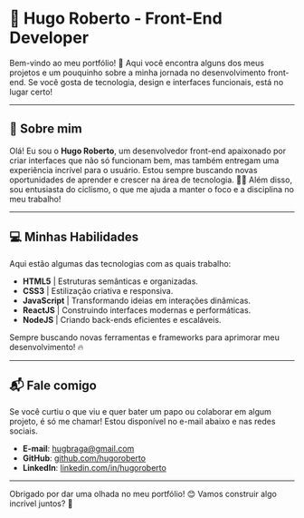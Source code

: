 # 🚀 Hugo Roberto - Front-End Developer

Bem-vindo ao meu portfólio! 🎉 Aqui você encontra alguns dos meus projetos e um pouquinho sobre a minha jornada no desenvolvimento front-end. Se você gosta de tecnologia, design e interfaces funcionais, está no lugar certo!

---

## 🌟 Sobre mim

Olá! Eu sou o **Hugo Roberto**, um desenvolvedor front-end apaixonado por criar interfaces que não só funcionam bem, mas também entregam uma experiência incrível para o usuário. Estou sempre buscando novas oportunidades de aprender e crescer na área de tecnologia. 🚴‍♂️ Além disso, sou entusiasta do ciclismo, o que me ajuda a manter o foco e a disciplina no meu trabalho!

---

## 💻 Minhas Habilidades

Aqui estão algumas das tecnologias com as quais trabalho:

- **HTML5** | Estruturas semânticas e organizadas.
- **CSS3** | Estilização criativa e responsiva.
- **JavaScript** | Transformando ideias em interações dinâmicas.
- **ReactJS** | Construindo interfaces modernas e performáticas.
- **NodeJS** | Criando back-ends eficientes e escaláveis.

Sempre buscando novas ferramentas e frameworks para aprimorar meu desenvolvimento! 🔥

---

## 📬 Fale comigo

Se você curtiu o que viu e quer bater um papo ou colaborar em algum projeto, é só me chamar! Estou disponível no e-mail abaixo e nas redes sociais. 

- **E-mail**: [hugbraga@gmail.com](mailto:hugbraga@gmail.com)
- **GitHub**: [github.com/hugoroberto](https://github.com/hrbraga)
- **LinkedIn**: [linkedin.com/in/hugoroberto](https://linkedin.com/in/hrbraga)

---

Obrigado por dar uma olhada no meu portfólio! 😊 Vamos construir algo incrível juntos? 🚀
